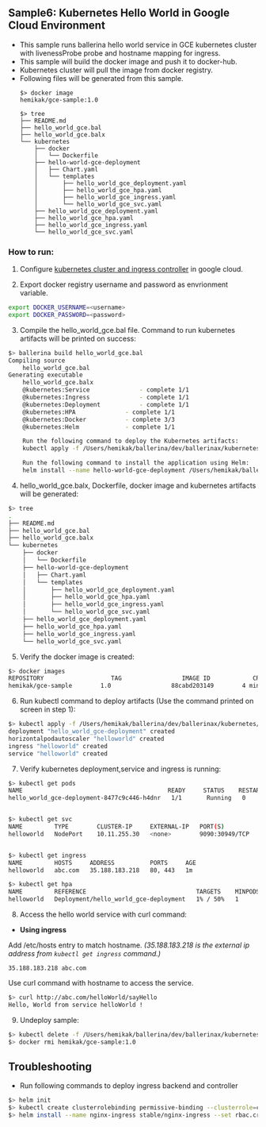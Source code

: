 ## Sample6: Kubernetes Hello World in Google Cloud Environment

- This sample runs  ballerina hello world service in GCE kubernetes cluster with livenessProbe probe and  hostname
 mapping for ingress. 
- This sample will build the docker image and push it to docker-hub. 
- Kubernetes cluster will pull the image from docker registry.
- Following files will be generated from this sample.
    ``` 
    $> docker image
    hemikak/gce-sample:1.0
    
    $> tree
    ├── README.md
    ├── hello_world_gce.bal
    ├── hello_world_gce.balx
    └── kubernetes
        ├── docker
        │   └── Dockerfile
        ├── hello-world-gce-deployment
        │   ├── Chart.yaml
        │   └── templates
        │       ├── hello_world_gce_deployment.yaml
        │       ├── hello_world_gce_hpa.yaml
        │       ├── hello_world_gce_ingress.yaml
        │       └── hello_world_gce_svc.yaml
        ├── hello_world_gce_deployment.yaml
        ├── hello_world_gce_hpa.yaml
        ├── hello_world_gce_ingress.yaml
        └── hello_world_gce_svc.yaml
    ```
### How to run:

1. Configure [kubernetes cluster and ingress controller](https://cloud.google.com/community/tutorials/nginx-ingress-gke) in google cloud.

2. Export docker registry username and password as envrionment variable.
```bash
export DOCKER_USERNAME=<username>
export DOCKER_PASSWORD=<password>
```

3. Compile the  hello_world_gce.bal file. Command to run kubernetes artifacts will be printed on success:
```bash
$> ballerina build hello_world_gce.bal
Compiling source
    hello_world_gce.bal
Generating executable
    hello_world_gce.balx
	@kubernetes:Service 			 - complete 1/1
	@kubernetes:Ingress 			 - complete 1/1
	@kubernetes:Deployment 			 - complete 1/1
	@kubernetes:HPA 			 - complete 1/1
	@kubernetes:Docker 			 - complete 3/3
	@kubernetes:Helm 			 - complete 1/1

	Run the following command to deploy the Kubernetes artifacts:
	kubectl apply -f /Users/hemikak/ballerina/dev/ballerinax/kubernetes/samples/sample6/kubernetes/

	Run the following command to install the application using Helm:
	helm install --name hello-world-gce-deployment /Users/hemikak/ballerina/dev/ballerinax/kubernetes/samples/sample6/kubernetes/hello-world-gce-deployment
```

4. hello_world_gce.balx, Dockerfile, docker image and kubernetes artifacts will be generated: 
```bash
$> tree
.
├── README.md
├── hello_world_gce.bal
├── hello_world_gce.balx
└── kubernetes
    ├── docker
    │   └── Dockerfile
    ├── hello-world-gce-deployment
    │   ├── Chart.yaml
    │   └── templates
    │       ├── hello_world_gce_deployment.yaml
    │       ├── hello_world_gce_hpa.yaml
    │       ├── hello_world_gce_ingress.yaml
    │       └── hello_world_gce_svc.yaml
    ├── hello_world_gce_deployment.yaml
    ├── hello_world_gce_hpa.yaml
    ├── hello_world_gce_ingress.yaml
    └── hello_world_gce_svc.yaml
```

5. Verify the docker image is created:
```bash
$> docker images
REPOSITORY                   TAG                 IMAGE ID            CREATED             SIZE
hemikak/gce-sample        1.0                 88cabd203149        4 minutes ago       102MB

```

6. Run kubectl command to deploy artifacts (Use the command printed on screen in step 1):
```bash
$> kubectl apply -f /Users/hemikak/ballerina/dev/ballerinax/kubernetes/samples/sample6/kubernetes/
deployment "hello_world_gce-deployment" created
horizontalpodautoscaler "helloworld" created
ingress "helloworld" created
service "helloworld" created
```

7. Verify kubernetes deployment,service and ingress is running:
```bash
$> kubectl get pods
NAME                                         READY     STATUS    RESTARTS   AGE
hello_world_gce-deployment-8477c9c446-h4dnr   1/1       Running   0          8s


$> kubectl get svc
NAME         TYPE        CLUSTER-IP     EXTERNAL-IP   PORT(S)          AGE
helloworld   NodePort    10.11.255.30   <none>        9090:30949/TCP   2m


$> kubectl get ingress
NAME         HOSTS     ADDRESS          PORTS     AGE
helloworld   abc.com   35.188.183.218   80, 443   1m

$> kubectl get hpa
NAME         REFERENCE                               TARGETS    MINPODS   MAXPODS   REPLICAS   AGE
helloworld   Deployment/hello_world_gce-deployment   1% / 50%   1         2         1          2m
```

8. Access the hello world service with curl command:

- **Using ingress**

Add /etc/hosts entry to match hostname.
_(35.188.183.218 is the external ip address from `kubectl get ingress` command.)_
 ```
 35.188.183.218 abc.com
 ```
Use curl command with hostname to access the service.
```bash
$> curl http://abc.com/helloWorld/sayHello
Hello, World from service helloWorld !
```

9. Undeploy sample:
```bash
$> kubectl delete -f /Users/hemikak/ballerina/dev/ballerinax/kubernetes/samples/sample6/kubernetes/
$> docker rmi hemikak/gce-sample:1.0

```

## Troubleshooting
- Run following commands to deploy ingress backend and controller
```bash
$> helm init
$> kubectl create clusterrolebinding permissive-binding --clusterrole=cluster-admin --user=admin --user=kubelet --group=system:serviceaccounts;
$> helm install --name nginx-ingress stable/nginx-ingress --set rbac.create=true
```